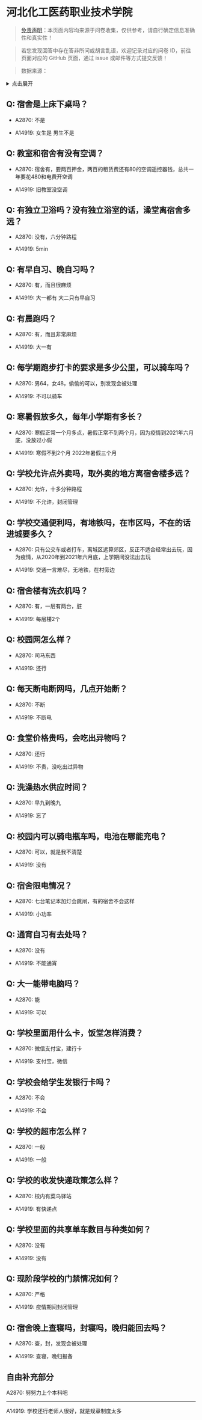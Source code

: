 # 河北化工医药职业技术学院

> [免责声明](https://colleges.chat/#_3)：本页面内容均来源于问卷收集，仅供参考，请自行确定信息准确性和真实性！

> 若您发现回答中存在答非所问或胡言乱语，欢迎记录对应的问卷 ID，前往页面对应的 GitHub 页面，通过 issue 或邮件等方式提交反馈！

> 数据来源：

<details><summary>点击展开</summary>
<ul>
<li>A2870: 匿名 (2021 年 06 月)</li>
<li>A14919: 2799251367@qq.com (2022 年 07 月)</li>
</ul>
</details>

## Q: 宿舍是上床下桌吗？

- A2870: 不是

- A14919: 女生是
男生不是

## Q: 教室和宿舍有没有空调？

- A2870: 宿舍有，要两百押金，两百的租赁费还有80的空调遥控器钱，总共一年要花480和电费开空调

- A14919: 旧教室没空调

## Q: 有独立卫浴吗？没有独立浴室的话，澡堂离宿舍多远？

- A2870: 没有，六分钟路程

- A14919: 5min

## Q: 有早自习、晚自习吗？

- A2870: 有，而且很麻烦

- A14919: 大一都有
大二只有早自习

## Q: 有晨跑吗？

- A2870: 有，而且非常麻烦

- A14919: 大一有

## Q: 每学期跑步打卡的要求是多少公里，可以骑车吗？

- A2870: 男64，女48，偷偷的可以，别发现会被处理

- A14919: 不可以骑车

## Q: 寒暑假放多久，每年小学期有多长？

- A2870: 寒假正常一个月多点，暑假正常不到两个月，因为疫情到2021年六月底，没放过小假

- A14919: 寒假不到2个月
2022年暑假三个月

## Q: 学校允许点外卖吗，取外卖的地方离宿舍楼多远？

- A2870: 允许，十多分钟路程

- A14919: 不允许，封闭管理

## Q: 学校交通便利吗，有地铁吗，在市区吗，不在的话进城要多久？

- A2870: 只有公交车或者打车，离城区远算郊区，反正不适合经常出去玩，因为疫情，从2020年到2021年六月底，上学期间没法出去玩

- A14919: 交通一言难尽，无地铁，在村旁边

## Q: 宿舍楼有洗衣机吗？

- A2870: 有，一层有两台，脏

- A14919: 每层楼2个

## Q: 校园网怎么样？

- A2870: 司马东西

- A14919: 还行

## Q: 每天断电断网吗，几点开始断？

- A2870: 不断

- A14919: 不断电

## Q: 食堂价格贵吗，会吃出异物吗？

- A2870: 还行

- A14919: 不贵，没吃出过异物

## Q: 洗澡热水供应时间？

- A2870: 早九到晚九

- A14919: 忘了

## Q: 校园内可以骑电瓶车吗，电池在哪能充电？

- A2870: 可以，就是我不清楚

- A14919: 没有

## Q: 宿舍限电情况？

- A2870: 七台笔记本加灯会跳闸，有的宿舍不会这样

- A14919: 小功率

## Q: 通宵自习有去处吗？

- A2870: 没有

- A14919: 不能通宵

## Q: 大一能带电脑吗？

- A2870: 能

- A14919: 可以

## Q: 学校里面用什么卡，饭堂怎样消费？

- A2870: 微信支付宝，建行卡

- A14919: 支付宝，微信

## Q: 学校会给学生发银行卡吗？

- A2870: 不会

- A14919: 不会

## Q: 学校的超市怎么样？

- A2870: 一般

- A14919: 一般

## Q: 学校的收发快递政策怎么样？

- A2870: 校内有菜鸟驿站

- A14919: 有快递点

## Q: 学校里面的共享单车数目与种类如何？

- A2870: 没有

- A14919: 没有

## Q: 现阶段学校的门禁情况如何？

- A2870: 严格

- A14919: 疫情期间封闭管理

## Q: 宿舍晚上查寝吗，封寝吗，晚归能回去吗？

- A2870: 查，封，发现会被处理

- A14919: 查寝，晚归报备

## 自由补充部分

A2870: 努努力上个本科吧

***

A14919: 学校还行老师人很好，就是规章制度太多